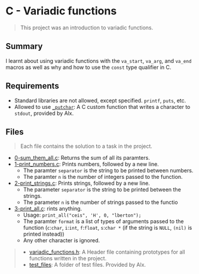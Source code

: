 # C - Variadic functions

> This project was an introduction to variadic functions.

## Summary

I learnt about using variadic functions with the `va_start`, `va_arg`, and `va_end` macros as well as why and how to use the `const` type qualifier in C.

## Requirements

- Standard libraries are not allowed, except specified. `printf`, `puts`, etc.
- Allowed to use [`_putchar`](https://github.com/alx-tools/_putchar.c/blob/master/_putchar.c): A
C custom function that writes a character to `stdout`, provided by Alx.

## Files

> Each file contains the solution to a task in the project.

- [0-sum_them_all.c](https://github.com/Ebube-Ochemba/alx-low_level_programming/blob/master/0x10-variadic_functions/0-sum_them_all.c): Returns the sum of all its paramters.
- [1-print_numbers.c](https://github.com/Ebube-Ochemba/alx-low_level_programming/blob/master/0x10-variadic_functions/1-print_numbers.c): Prints numbers, followed by a new line.
	- The paramter `separator` is the string to be printed between numbers.
	- The paramter `n` is the number of integers passed to the function.
- [2-print_strings.c](https://github.com/Ebube-Ochemba/alx-low_level_programming/blob/master/0x10-variadic_functions/2-print_strings.c): Prints strings, followed by a new line.
	- The parameter `separator` is the string to be printed between the strings.
	- The parameter `n` is the number of strings passed to the functio
- [3-print_all.c](https://github.com/Ebube-Ochemba/alx-low_level_programming/blob/master/0x10-variadic_functions/3-print_all.c): rints anything.
	- Usage: `print_all("ceis", 'H', 0, "lberton");`
	- The paramter `format` is a list of types of arguments passed to the function (`c`:`char`, `i`:`int`, `f`:`float`, `s`:`char *` (if the string is `NULL`, `(nil)` is printed instead))
	- Any other character is ignored.

> - [variadic_functions.h](https://github.com/Ebube-Ochemba/alx-low_level_programming/blob/master/0x10-variadic_functions/variadic_functions.h): A Header file containing prototypes for all functions written in the project.
> - [test_files](https://github.com/Ebube-Ochemba/alx-low_level_programming/tree/master/0x10-variadic_functions/test_files): A folder of test files. Provided by Alx.
